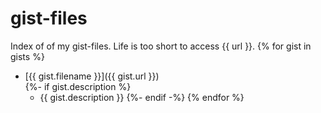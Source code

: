 gist-files
==========

Index of  of my gist-files. Life is too short to access {{ url }}.
{% for gist in gists %}
- [{{ gist.filename }}]({{ gist.url }})  
{%- if gist.description %}
  - {{ gist.description }}
{%- endif -%}
{% endfor %}
